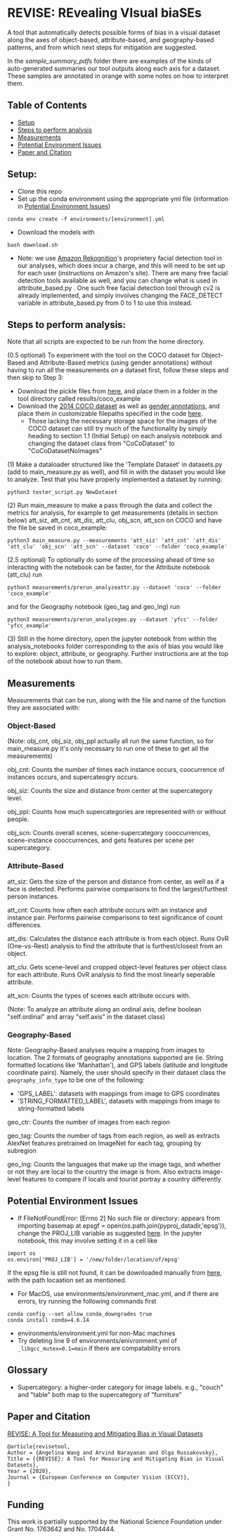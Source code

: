 # REVISE: REvealing VIsual biaSEs
A tool that automatically detects possible forms of bias in a visual dataset along the axes of object-based, attribute-based, and geography-based patterns, and from which next steps for mitigation are suggested. 

In the *sample_summary_pdfs* folder there are examples of the kinds of auto-generated summaries our tool outputs along each axis for a dataset. These samples are annotated in orange with some notes on how to interpret them.

## Table of Contents

* [Setup](https://github.com/princetonvisualai/revise-tool#setup)
* [Steps to perform analysis](https://github.com/princetonvisualai/revise-tool#steps-to-perform-analysis)
* [Measurements](https://github.com/princetonvisualai/revise-tool#measurements)
* [Potential Environment Issues](https://github.com/princetonvisualai/revise-tool#potential-environment-issues)
* [Paper and Citation](https://github.com/princetonvisualai/revise-tool#paper-and-citation)

## Setup:
- Clone this repo
- Set up the conda environment using the appropriate yml file (information in [Potential Environment Issues](https://github.com/princetonvisualai/revise-tool#potential-environment-issues))
```
conda env create -f environments/[environment].yml
```
- Download the models with
```
bash download.sh
```

- Note: we use [Amazon Rekognition](https://aws.amazon.com/rekognition/)'s proprietery facial detection tool in our analyses, which does incur a charge, and this will need to be set up for each user (instructions on Amazon's site). There are many free facial detection tools available as well, and you can change what is used in attribute_based.py . One such free facial detection tool through cv2 is already implemented, and simply involves changing the FACE_DETECT variable in attribute_based.py from 0 to 1 to use this instead.

## Steps to perform analysis:
Note that all scripts are expected to be run from the home directory.

(0.5 optional) To experiment with the tool on the COCO dataset for Object-Based and Attribute-Based metrics (using gender annotations) without having to run all the measurements on a dataset first, follow these steps and then skip to Step 3:
- Download the pickle files from [here](https://drive.google.com/drive/folders/1cGUr2ruV7IRl4h8EGtCjRCsg8wtPVu5P?usp=sharing), and place them in a folder in the tool directory called results/coco_example
- Download the [2014 COCO dataset](https://cocodataset.org/#download) as well as [gender annotations](https://github.com/uclanlp/reducingbias/tree/master/data/COCO), and place them in customizable filepaths specified in the code [here](https://github.com/princetonvisualai/revise-tool/blob/master/datasets.py#L383). 
	- Those lacking the necessary storage space for the images of the COCO dataset can still try much of the functionality by simply heading to section 1.1 (Initial Setup) on each analysis notebook and changing the dataset class from "CoCoDataset" to "CoCoDatasetNoImages"

(1) Make a dataloader structured like the 'Template Dataset' in datasets.py (add to main_measure.py as well), and fill in with the dataset you would like to analyze. Test that you have properly implemented a dataset by running:
```
python3 tester_script.py NewDataset
```

(2) Run main_measure to make a pass through the data and collect the metrics for analysis, for example to get measurements (details in section below) att_siz, att_cnt, att_dis, att_clu, obj_scn, att_scn on COCO and have the file be saved in coco_example:
```
python3 main_measure.py --measurements 'att_siz' 'att_cnt' 'att_dis' 'att_clu' 'obj_scn' 'att_scn' --dataset 'coco' --folder 'coco_example'
```

(2.5 optional) 
To optionally do some of the processing ahead of time so interacting with the notebook can be faster, for the Attribute notebook (att_clu) run
```
python3 measurements/prerun_analyzeattr.py --dataset 'coco' --folder 'coco_example'
```
and for the Geography notebook (geo_tag and geo_lng) run
```
python3 measurements/prerun_analyzegeo.py --dataset 'yfcc' --folder 'yfcc_example'
```

(3) Still in the home directory, open the jupyter notebook from within the analysis_notebooks folder corresponding to the axis of bias you would like to explore: object, attribute, or geography. Further instructions are at the top of the notebook about how to run them.

## Measurements
Measurements that can be run, along with the file and name of the function they are associated with:

### Object-Based
(Note: obj_cnt, obj_siz, obj_ppl actually all run the same function, so for main_measure.py it's only necessary to run one of these to get all the measurements)

obj_cnt: Counts the number of times each instance occurs, coocurrence of instances occurs, and supercateogry occurs.

obj_siz: Counts the size and distance from center at the supercategory level.

obj_ppl: Counts how much supercategories are represented with or without people.

obj_scn: Counts overall scenes, scene-supercategory cooccurrences, scene-instance cooccurrences, and gets features per scene per supercategory.

### Attribute-Based

att_siz: Gets the size of the person and distance from center, as well as if a face is detected. Performs pairwise comparisons to find the largest/furthest person instances.

att_cnt: Counts how often each attribute occurs with an instance and instance pair. Performs pairwise comparisons to test significance of count differences.

att_dis: Calculates the distance each attribute is from each object. Runs OvR (One-vs-Rest) analysis to find the attribute that is furthest/closest from an object.

att_clu: Gets scene-level and cropped object-level features per object class for each attribute. Runs OvR analysis to find the most linearly seperable attribute.

att_scn: Counts the types of scenes each attribute occurs with. 

(Note: To analyze an attribute along an ordinal axis, define boolean "self.ordinal" and array "self.axis" in the dataset class)

### Geography-Based

Note: Geography-Based analyses require a mapping from images to location. The 2 formats of geography annotations supported are (ie. String formatted locations like 'Manhattan'), and GPS labels (latitude and longitude coordinate pairs). Namely, the user should specify in their dataset class the `geography_info_type` to be one of the following:
- 'GPS_LABEL': datasets with mappings from image to GPS coordinates
- 'STRING_FORMATTED_LABEL', datasets with mappings from image to string-formatted labels

geo_ctr: Counts the number of images from each region

geo_tag: Counts the number of tags from each region, as well as extracts AlexNet features pretrained on ImageNet for each tag, grouping by subregion

geo_lng: Counts the languages that make up the image tags, and whether or not they are local to the country the image is from. Also extracts image-level features to compare if locals and tourist portray a country differently

## Potential Environment Issues
- If FileNotFoundError: [Errno 2] No such file or directory: appears from importing basemap at epsgf = open(os.path.join(pyproj_datadir,'epsg')), change the PROJ_LIB variable as suggested [here](https://stackoverflow.com/questions/58683341/basemap-wont-import-because-epsg-file-or-directory-cant-be-found-macos-ana).
In the jupyter notebook, this may involve setting it in a cell like
```
import os
os.environ['PROJ_LIB'] = '/new/folder/location/of/epsg'
```
If the epsg file is still not found, it can be downloaded manually from [here](https://raw.githubusercontent.com/matplotlib/basemap/master/lib/mpl_toolkits/basemap_data/epsg), with the path locaation set as mentioned.
- For MacOS, use environments/environment_mac.yml, and if there are errors, try running the following commands first
```
conda config --set allow_conda_downgrades true
conda install conda=4.6.14
```
- environments/environment.yml for non-Mac machines 
- Try deleting line 9 of environments/enivronment.yml of ```_libgcc_mutex=0.1=main``` if there are compatability errors

## Glossary
- Supercategory: a higher-order category for image labels. e.g., "couch" and "table" both map to the supercategory of "furniture"

## Paper and Citation
[REVISE: A Tool for Measuring and Mitigating Bias in Visual Datasets](https://arxiv.org/abs/2004.07999)

```
@article{revisetool,
Author = {Angelina Wang and Arvind Narayanan and Olga Russakovsky},
Title = {{REVISE}: A Tool for Measuring and Mitigating Bias in Visual Datasets},
Year = {2020},
Journal = {European Conference on Computer Vision (ECCV)},
}
```

## Funding
This work is partially supported by the National Science Foundation under Grant No.
1763642 and No. 1704444.
